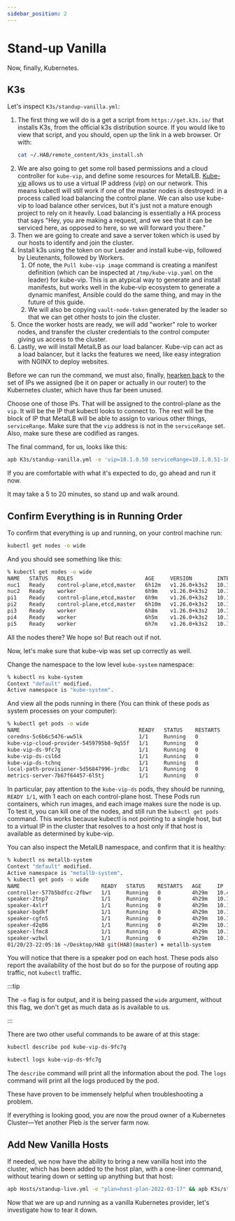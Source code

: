 ```yaml
---
sidebar_position: 2
---
```


# Stand-up Vanilla

Now, finally, Kubernetes.

## K3s

Let's inspect `K3s/standup-vanilla.yml`:

1. The first thing we will do is a get a script from `https://get.k3s.io/` that
   installs K3s, from the official k3s distribution source. If you would like to
   view that script, and you should, open up the link in a web browser. Or with:
   ```bash
   cat ~/.HAB/remote_content/k3s_install.sh
   ```
1. We are also going to get some roll based permissions and a cloud controller
   for `kube-vip`, and define some resources for MetalLB.
   [Kube-vip](https://kube-vip.io/) allows us to use a virtual IP address (vip)
   on our network. This means kubectl will still work if one of the master nodes
   is destroyed: in a process called load balancing the control plane. We can
   also use kube-vip to load balance other services, but it's just not a mature
   enough project to rely on it heavily. Load balancing is essentially a HA
   process that says "Hey, you are making a request, and we see that it can be
   serviced here, as opposed to here, so we will forward you there."
1. Then we are going to create and save a server token which is used by our
   hosts to identify and join the cluster.
1. Install k3s using the token on our Leader and install kube-vip, followed by
   Lieutenants, followed by Workers.
   1. Of note, the `Pull kube-vip image` command is creating a manifest
      definition (which can be inspected at `/tmp/kube-vip.yaml` on the leader)
      for kube-vip. This is an atypical way to generate and install manifests,
      but works well in the kube-vip ecosystem to generate a dynamic manifest,
      Ansible could do the same thing, and may in the future of this guide.
   1. We will also be copying `vault-node-token` generated by the leader so that
      we can get other hosts to join the cluster.
1. Once the worker hosts are ready, we will add "worker" role to worker nodes,
   and transfer the cluster credentials to the control computer giving us access
   to the cluster.
1. Lastly, we will install MetalLB as our load balancer. Kube-vip can act as a
   load balancer, but it lacks the features we need, like easy integration with
   NGINX to deploy websites.

Before we can run the command, we must also, finally,
[hearken back](/docs/l1-hosts/networking#designate-ip-address-block) to the set
of IPs we assigned (be it on paper or actually in our router) to the Kubernetes
cluster, which have thus far been unused.

Choose one of those IPs. That will be assigned to the control-plane as the
`vip`. It will be the IP that kubectl looks to connect to. The rest will be the
block of IP that MetalLB will be able to assign to various other things,
`serviceRange`. Make sure that the `vip` address is not in the `serviceRange`
set. Also, make sure these are codified as ranges.

The final command, for us, looks like this:

```bash
apb K3s/standup-vanilla.yml -e 'vip=10.1.0.50 serviceRange=10.1.0.51-10.1.0.99'
```

If you are comfortable with what it's expected to do, go ahead and run it now.

It may take a 5 to 20 minutes, so stand up and walk around.

## Confirm Everything is in Running Order

To confirm that everything is up and running, on your control machine run:

```bash
kubectl get nodes -o wide
```

And you should see something like this:

```bash
% kubectl get nodes -o wide
NAME   STATUS   ROLES                       AGE     VERSION        INTERNAL-IP   EXTERNAL-IP   OS-IMAGE                         KERNEL-VERSION      CONTAINER-RUNTIME
nuc1   Ready    control-plane,etcd,master   6h12m   v1.26.0+k3s2   10.1.0.30     <none>        Ubuntu 22.04.1 LTS               5.15.0-58-generic   containerd://1.6.14-k3s1
nuc2   Ready    worker                      6h9m    v1.26.0+k3s2   10.1.0.31     <none>        Ubuntu 22.04.1 LTS               5.15.0-58-generic   containerd://1.6.14-k3s1
pi1    Ready    control-plane,etcd,master   6h9m    v1.26.0+k3s2   10.1.0.20     <none>        Debian GNU/Linux 11 (bullseye)   5.15.84-v8+         containerd://1.6.14-k3s1
pi2    Ready    control-plane,etcd,master   6h10m   v1.26.0+k3s2   10.1.0.21     <none>        Debian GNU/Linux 11 (bullseye)   5.15.84-v8+         containerd://1.6.14-k3s1
pi3    Ready    worker                      6h8m    v1.26.0+k3s2   10.1.0.22     <none>        Debian GNU/Linux 11 (bullseye)   5.15.84-v8+         containerd://1.6.14-k3s1
pi4    Ready    worker                      6h5m    v1.26.0+k3s2   10.1.0.23     <none>        Debian GNU/Linux 11 (bullseye)   5.15.84-v8+         containerd://1.6.14-k3s1
pi5    Ready    worker                      6h7m    v1.26.0+k3s2   10.1.0.24     <none>        Debian GNU/Linux 11 (bullseye)   5.15.84-v8+         containerd://1.6.14-k3s1

```

All the nodes there? We hope so! But reach out if not.

Now, let's make sure that kube-vip was set up correctly as well.

Change the namespace to the low level `kube-system` namespace:

```bash
% kubectl ns kube-system
Context "default" modified.
Active namespace is "kube-system".
```

And view all the pods running in there (You can think of these pods as system
processes on your computer):

```bash
% kubectl get pods -o wide
NAME                                      READY   STATUS    RESTARTS   AGE     IP          NODE   NOMINATED NODE   READINESS GATES
coredns-5c6b6c5476-ww5lk                  1/1     Running   0          4h18m   10.42.0.3   nuc1   <none>           <none>
kube-vip-cloud-provider-5459795b8-9q55f   1/1     Running   0          4h18m   10.42.0.5   nuc1   <none>           <none>
kube-vip-ds-9fc7g                         1/1     Running   0          4h13m   10.1.0.21   pi2    <none>           <none>
kube-vip-ds-csl6d                         1/1     Running   0          4h16m   10.1.0.20   pi1    <none>           <none>
kube-vip-ds-tchnq                         1/1     Running   0          4h18m   10.1.0.30   nuc1   <none>           <none>
local-path-provisioner-5d56847996-jrdbc   1/1     Running   0          4h18m   10.42.0.4   nuc1   <none>           <none>
metrics-server-7b67f64457-6l5tj           1/1     Running   0          4h18m   10.42.0.2   nuc1   <none>           <none>
```

In particular, pay attention to the `kube-vip-ds` pods, they should be running,
`READY 1/1`, with 1 each on each control-plane host. These Pods run containers,
which run images, and each image makes sure the node is up. To test it, you can
kill one of the nodes, and still run the `kubectl get pods` command. This works
because kubectl is not pointing to a single host, but to a virtual IP in the
cluster that resolves to a host only if that host is available as determined by
kube-vip.

You can also inspect the MetalLB namespace, and confirm that it is healthy:

```bash
% kubectl ns metallb-system
Context "default" modified.
Active namespace is "metallb-system".
% kubectl get pods -o wide
NAME                          READY   STATUS    RESTARTS   AGE     IP          NODE   NOMINATED NODE   READINESS GATES
controller-577b5bdfcc-2fbwr   1/1     Running   0          4h29m   10.42.5.2   nuc2   <none>           <none>
speaker-2tnp7                 1/1     Running   0          4h29m   10.1.0.30   nuc1   <none>           <none>
speaker-4xlrf                 1/1     Running   0          4h29m   10.1.0.23   pi4    <none>           <none>
speaker-bqdkf                 1/1     Running   0          4h29m   10.1.0.21   pi2    <none>           <none>
speaker-cgfn5                 1/1     Running   0          4h29m   10.1.0.22   pi3    <none>           <none>
speaker-d2q86                 1/1     Running   0          4h29m   10.1.0.24   pi5    <none>           <none>
speaker-lfmc8                 1/1     Running   0          4h29m   10.1.0.20   pi1    <none>           <none>
speaker-wzbwl                 1/1     Running   0          4h29m   10.1.0.31   nuc2   <none>           <none>
01/20/23-22:05:16 ~/Desktop/HAB git(HAB)(master) ⎈ metallb-system
```

You will notice that there is a speaker pod on each host. These pods also report
the availability of the host but do so for the purpose of routing app traffic,
not `kubectl` traffic.

:::tip

The `-o` flag is for output, and it is being passed the `wide` argument, without
this flag, we don't get as much data as is available to us.

:::

There are two other useful commands to be aware of at this stage:

```bash
kubectl describe pod kube-vip-ds-9fc7g
```

```bash
kubectl logs kube-vip-ds-9fc7g
```

The `describe` command will print all the information about the pod. The `logs`
command will print all the logs produced by the pod.

These have proven to be immensely helpful when troubleshooting a problem.

If everything is looking good, you are now the proud owner of a Kubernetes
Cluster—Yet another Pleb _is_ the server farm now.

## Add New Vanilla Hosts

If needed, we now have the ability to bring a new vanilla host into the cluster,
which has been added to the host plan, with a one-liner command, without tearing
down or setting up anything but that host:

```bash
apb Hosts/standup-live.yml -e "plan=host-plan-2022-03-17" && apb K3s/standup-vanilla.yml -e 'vip=10.1.0.50 serviceRange=10.1.0.51-10.1.0.99'
```

Now that we are up and running as a vanilla Kubernetes provider, let's
investigate how to tear it down.
